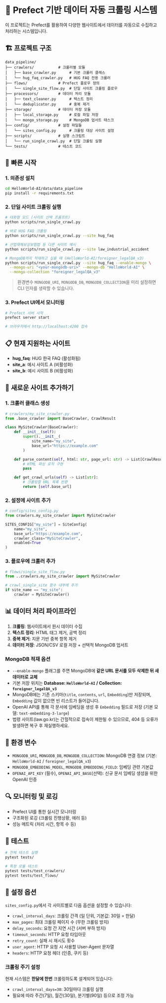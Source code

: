 # 🚀 Prefect 기반 데이터 자동 크롤링 시스템

이 프로젝트는 Prefect를 활용하여 다양한 웹사이트에서 데이터를 자동으로 수집하고 처리하는 시스템입니다.

## 🏗️ 프로젝트 구조

```
data_pipeline/
├── crawlers/           # 크롤러별 모듈
│   ├── base_crawler.py      # 기본 크롤러 클래스
│   └── hug_faq_crawler.py   # HUG FAQ 전용 크롤러
├── flows/              # Prefect 플로우 정의
│   └── single_site_flow.py  # 단일 사이트 크롤링 플로우
├── processors/         # 데이터 처리 모듈
│   ├── text_cleaner.py      # 텍스트 정리
│   └── deduplicator.py      # 중복 제거
├── storage/            # 데이터 저장 모듈
│   ├── local_storage.py     # 로컬 파일 저장
│   └── mongo_storage.py     # MongoDB 업서트 태스크
├── config/             # 설정 파일들
│   └── sites_config.py      # 크롤링 대상 사이트 설정
├── scripts/            # 실행 스크립트
│   └── run_single_crawl.py  # 단일 크롤링 실행
└── tests/              # 테스트 코드
```

## 🚀 빠른 시작

### 1. 의존성 설치

```bash
cd HelloWorld-AI/data/data_pipeline
pip install -r requirements.txt
```

### 2. 단일 사이트 크롤링 실행

```bash
# 대화형 모드 (사이트 선택 프롬프트)
python scripts/run_single_crawl.py

# 바로 HUG FAQ 크롤링
python scripts/run_single_crawl.py --site hug_faq

# 산업재해보상보험법 등 다른 사이트 예시
python scripts/run_single_crawl.py --site law_industrial_accident

# MongoDB까지 적재하고 싶을 때 (HelloWorld-AI/foreigner_legalQA_v3)
python scripts/run_single_crawl.py --site hug_faq --enable-mongo \
  --mongo-uri "<your-mongodb-uri>" --mongo-db "HelloWorld-AI" \
  --mongo-collection "foreigner_legalQA_v3"
```

> 환경변수 `MONGODB_URI`, `MONGODB_DB`, `MONGODB_COLLECTION`을 미리 설정하면 CLI 인자를 생략할 수 있습니다.

### 3. Prefect UI에서 모니터링

```bash
# Prefect 서버 시작
prefect server start

# 브라우저에서 http://localhost:4200 접속
```

## 📋 현재 지원하는 사이트

- **hug_faq**: HUG 한국 FAQ (활성화됨)
- **site_a**: 예시 사이트 A (비활성화)
- **site_b**: 예시 사이트 B (비활성화)

## 🔧 새로운 사이트 추가하기

### 1. 크롤러 클래스 생성

```python
# crawlers/my_site_crawler.py
from .base_crawler import BaseCrawler, CrawlResult

class MySiteCrawler(BaseCrawler):
    def __init__(self):
        super().__init__(
            site_name="my_site",
            base_url="https://example.com"
        )

    def parse_content(self, html: str, page_url: str) -> List[CrawlResult]:
        # HTML 파싱 로직 구현
        pass

    def get_crawl_urls(self) -> List[str]:
        # 크롤링할 URL 목록 반환
        return [self.base_url]
```

### 2. 설정에 사이트 추가

```python
# config/sites_config.py
from crawlers.my_site_crawler import MySiteCrawler

SITES_CONFIG["my_site"] = SiteConfig(
    name="my_site",
    base_url="https://example.com",
    crawler_class="MySiteCrawler",
    enabled=True
)
```

### 3. 플로우에 크롤러 추가

```python
# flows/single_site_flow.py
from ..crawlers.my_site_crawler import MySiteCrawler

# crawl_single_site 함수 내부에 추가
if site_name == "my_site":
    crawler = MySiteCrawler()
```

## 📊 데이터 처리 파이프라인

1. **크롤링**: 웹사이트에서 원시 데이터 수집
2. **텍스트 정리**: HTML 태그 제거, 공백 정리
3. **중복 제거**: 지문 기반 중복 항목 제거
4. **데이터 저장**: JSON/CSV 로컬 저장 + 선택적 MongoDB 업서트

### MongoDB 적재 옵션

- `--enable-mongo` 플래그를 주면 MongoDB에 **같은 URL 문서를 모두 삭제한 뒤 새 데이터로 교체**
- 기본 저장 위치는 **Database: `HelloWorld-AI` / Collection: `foreigner_legalQA_v3`**
- MongoDB에는 기존 스키마(`title`, `contents`, `url`, `Embedding`)만 저장되며, `Embedding` 값이 없으면 빈 리스트가 들어갑니다.
- OpenAI API를 통해 각 문서에 임베딩을 생성 후 `Embedding` 필드로 저장 (기본 모델: `text-embedding-3-large`)
- 법령 사이트(law.go.kr)는 간헐적으로 접속이 제한될 수 있으므로, 404 등 오류가 발생하면 복구 후 재실행하세요.

## 🔑 환경 변수

- `MONGODB_URI`, `MONGODB_DB`, `MONGODB_COLLECTION`: MongoDB 연결 정보 (기본: `HelloWorld-AI` / `foreigner_legalQA_v3`)
- `MONGODB_EMBEDDING_MODEL`, `MONGODB_EMBEDDING_FIELD`: 임베딩 관련 기본값
- `OPENAI_API_KEY` (필수), `OPENAI_API_BASE`(선택): 신규 문서 임베딩 생성을 위한 OpenAI 인증

## 🔍 모니터링 및 로깅

- Prefect UI를 통한 실시간 모니터링
- 구조화된 로깅 (크롤링 진행상황, 에러 등)
- 성능 메트릭 (처리 시간, 항목 수 등)

## 🧪 테스트

```bash
# 전체 테스트 실행
pytest tests/

# 특정 모듈 테스트
pytest tests/test_crawlers/
pytest tests/test_flows/
```

## 📝 설정 옵션

`sites_config.py`에서 각 사이트별로 다음 옵션을 설정할 수 있습니다:

- `crawl_interval_days`: 크롤링 간격 (일 단위, 기본값: 30일 = 한달)
- `max_pages`: 최대 크롤링 페이지 수 (무한 크롤링 방지)
- `delay_seconds`: 요청 간 지연 시간 (서버 부하 방지)
- `timeout_seconds`: HTTP 요청 타임아웃
- `retry_count`: 실패 시 재시도 횟수
- `user_agent`: HTTP 요청 시 사용할 User-Agent 문자열
- `headers`: HTTP 요청 헤더 (인증, 쿠키 등)

### 크롤링 주기 설정

현재 시스템은 **한달에 한번** 크롤링하도록 설계되어 있습니다:
- `crawl_interval_days=30`: 30일마다 크롤링 실행
- 필요에 따라 주간(7일), 월간(30일), 분기별(90일) 등으로 조정 가능

